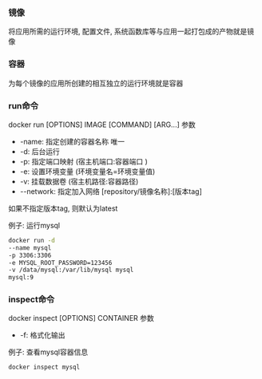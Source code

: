 ### 镜像
将应用所需的运行环境, 配置文件, 系统函数库等与应用一起打包成的产物就是镜像

### 容器
为每个镜像的应用所创建的相互独立的运行环境就是容器

### run命令
docker run [OPTIONS] IMAGE [COMMAND] [ARG...]
参数
- -name: 指定创建的容器名称 唯一
- -d: 后台运行 
- -p: 指定端口映射  (宿主机端口:容器端口 )
- -e: 设置环境变量  (环境变量名=环境变量值)
- -v: 挂载数据卷  (宿主机路径:容器路径)  
- --network: 指定加入网络
[repository/镜像名称]:[版本tag]

如果不指定版本tag, 则默认为latest

例子: 运行mysql
```bash
docker run -d 
--name mysql 
-p 3306:3306 
-e MYSQL_ROOT_PASSWORD=123456 
-v /data/mysql:/var/lib/mysql mysql
mysql:9
```

### inspect命令
docker inspect [OPTIONS] CONTAINER
参数
- -f: 格式化输出

例子: 查看mysql容器信息
```bash
docker inspect mysql
```